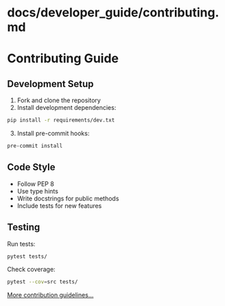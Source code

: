 # docs/developer_guide/contributing.md
# Contributing Guide

## Development Setup

1. Fork and clone the repository
2. Install development dependencies:
```bash
pip install -r requirements/dev.txt
```
3. Install pre-commit hooks:
```bash
pre-commit install
```

## Code Style

- Follow PEP 8
- Use type hints
- Write docstrings for public methods
- Include tests for new features

## Testing

Run tests:
```bash
pytest tests/
```

Check coverage:
```bash
pytest --cov=src tests/
```

[More contribution guidelines...](./guidelines.md)

